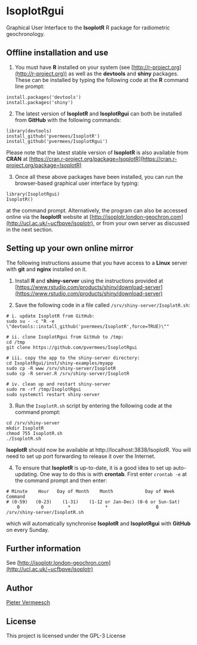 # IsoplotRgui

Graphical User Interface to the **IsoplotR** R package for radiometric
geochronology.

## Offline installation and use

1. You must have **R** installed on your system (see [http://r-project.org](http://r-project.org)) as well as the **devtools** and **shiny** packages. These can be installed by typing the following code at the **R** command line prompt:


```
install.packages('devtools')
install.packages('shiny')
```

2. The latest version of **IsoplotR** and **IsoplotRgui** can both be installed from **GitHub** with the following commands:

```
library(devtools)
install_github('pvermees/IsoplotR')
install_github('pvermees/IsoplotRgui')
```

Please note that the latest stable version of **IsoplotR** is also available from **CRAN** at [https://cran.r-project.org/package=IsoplotR](https://cran.r-project.org/package=IsoplotR)

3. Once all these above packages have been installed, you can run the browser-based graphical user interface by typing:


```
library(IsoplotRgui)
IsoplotR()
```

at the command prompt. Alternatively, the program can also be accessed online via the **IsoplotR** website at [http://isoplotr.london-geochron.com](http://ucl.ac.uk/~ucfbpve/isoplotr), or from your own server as discussed in the next section.

## Setting up your own online mirror

The following instructions assume that you have access to a **Linux**
server with **git** and **nginx** installed on it.

1. Install **R** and **shiny-server** using the instructions provided at [https://www.rstudio.com/products/shiny/download-server](https://www.rstudio.com/products/shiny/download-server)

2. Save the following code in a file called
``/srv/shiny-server/IsoplotR.sh``:

```
# i. update IsoplotR from GitHub:
sudo su - -c "R -e \"devtools::install_github('pvermees/IsoplotR',force=TRUE)\""

# ii. clone IsoplotRgui from GitHub to /tmp:
cd /tmp
git clone https://github.com/pvermees/IsoplotRgui

# iii. copy the app to the shiny-server directory:
cd IsoplotRgui/inst/shiny-examples/myapp
sudo cp -R www /srv/shiny-server/IsoplotR
sudo cp -R server.R /srv/shiny-server/IsoplotR

# iv. clean up and restart shiny-server
sudo rm -rf /tmp/IsoplotRgui
sudo systemctl restart shiny-server
```

3. Run the ``IsoplotR.sh`` script by entering the following code at the command prompt:

```
cd /srv/shiny-server
mkdir IsoplotR
chmod 755 IsoplotR.sh
./IsoplotR.sh
```

**IsoplotR** should now be available at http://localhost:3838/IsoplotR. You will need to set up port forwarding to release it over the Internet.

4. To ensure that **IsoplotR** is up-to-date, it is a good idea to set up auto-updating. One way to do this is with **crontab**. First enter ``crontab -e`` at the command prompt and then enter:

```
# Minute    Hour   Day of Month    Month            Day of Week           Command
# (0-59)   (0-23)    (1-31)    (1-12 or Jan-Dec) (0-6 or Sun-Sat)
    0        0         *             *                  0        /srv/shiny-server/IsoplotR.sh
```

which will automatically synchronise **IsoplotR** and **IsoplotRgui** with **GitHub** on every Sunday.

## Further information

See [http://isoplotr.london-geochron.com](http://ucl.ac.uk/~ucfbpve/isoplotr)

## Author

[Pieter Vermeesch](http://ucl.ac.uk/~ucfbpve)

## License

This project is licensed under the GPL-3 License
